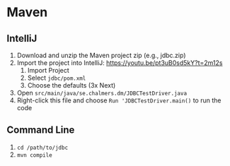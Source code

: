 # Maven

## IntelliJ

1. Download and unzip the Maven project zip (e.g., jdbc.zip)
2. Import the project into IntelliJ: https://youtu.be/pt3uB0sd5kY?t=2m12s
    1. Import Project
    2. Select `jdbc/pom.xml`
    3. Choose the defaults (3x Next)
3. Open `src/main/java/se.chalmers.dm/JDBCTestDriver.java`
4. Right-click this file and choose `Run 'JDBCTestDriver.main()` to run the code

## Command Line

1. `cd /path/to/jdbc`
2. `mvn compile`
